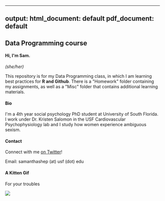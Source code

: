 <!-- Great work! Just a few comments below. -->

<!-- Regular md files don't respect YAML metadata (like your output formats below), so only use those when you are writing an _Rmd_ file. -->
---
output:
  html_document: default
  pdf_document: default
---

<!-- Place a blank line between paragraphs, headings, starts and ends of lists, etc. to ensure that output gets formatted correctly. -->

## Data Programming course

#### Hi, I'm Sam.

*(she/her)*


This repository is for my Data Programming class, in which I am learning best practices for **R and Github**.
There is a "Homework" folder containing my assignments, as well as a "Misc" folder that contains additional learning materials.

#### Bio

I'm a 4th year social psychology PhD student at University of South Florida. I work under Dr. Kristen Salomon in the USF Cardiovascular Psychophysiology lab and I study how women experience ambiguous sexism.

#### Contact

Connect with me [on Twitter](https://twitter.com/SamLShep)!

Email: samanthashep (at) usf (dot) edu


#### A Kitten Gif

For your troubles

![](https://i.giphy.com/media/hvS1eKlR75hMr0l7VJ/giphy.webp)
